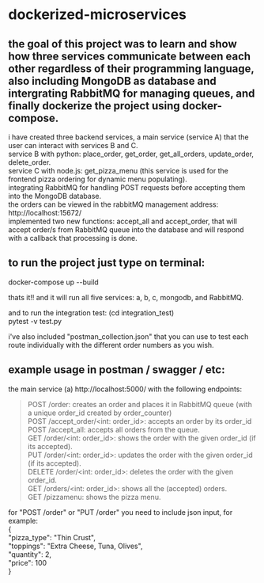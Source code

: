 # dockerized-microservices

## the goal of this project was to learn and show how three services communicate between each other regardless of their programming language, also including MongoDB as database and intergrating RabbitMQ for managing queues, and finally dockerize the project using docker-compose.

i have created three backend services, a main service (service A) that the user can interact with services B and C.  
service B with python: place_order, get_order, get_all_orders, update_order, delete_order.  
service C with node.js: get_pizza_menu (this service is used for the frontend pizza ordering for dynamic menu populating).  
integrating RabbitMQ for handling POST requests before accepting them into the MongoDB database.  
the orders can be viewed in the rabbitMQ management address: http://localhost:15672/  
implemented two new functions: accept_all and accept_order, that will accept order/s from RabbitMQ queue into the database and will respond with a callback that processing is done.  


## to run the project just type on terminal:  
docker-compose up --build  

thats it!! and it will run all five services: a, b, c, mongodb, and RabbitMQ.  

and to run the integration test: (cd integration_test)  
pytest -v test.py  

i've also included "postman_collection.json" that you can use to test each route individually with the different order numbers as you wish.  

## example usage in postman / swagger / etc:  
the main service (a) http://localhost:5000/ with the following endpoints:  

>POST /order: creates an order and places it in RabbitMQ queue (with a unique order_id created by order_counter)  
POST /accept_order/<int: order_id>: accepts an order by its order_id  
POST /accept_all: accepts all orders from the queue.  
GET /order/<int: order_id>: shows the order with the given order_id (if its accepted).  
PUT /order/<int: order_id>: updates the order with the given order_id (if its accepted).  
DELETE /order/<int: order_id>: deletes the order with the given order_id.  
GET /orders/<int: order_id>: shows all the (accepted) orders.  
GET /pizzamenu: shows the pizza menu.  

for "POST /order" or "PUT /order" you need to include json input, for example:  
{  
  "pizza_type": "Thin Crust",  
  "toppings": "Extra Cheese, Tuna, Olives",  
  "quantity": 2,  
  "price": 100  
}  
